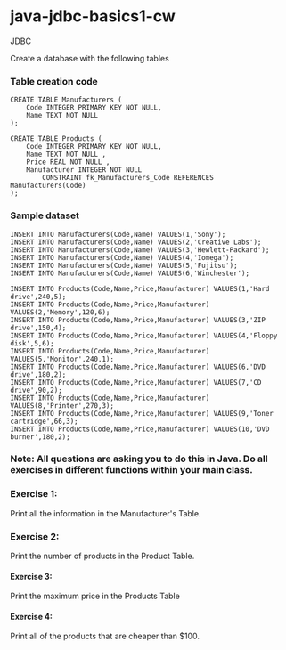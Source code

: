 # java-jdbc-basics1-cw

JDBC

Create a database with the following tables

### Table creation code
```
CREATE TABLE Manufacturers (
	Code INTEGER PRIMARY KEY NOT NULL,
	Name TEXT NOT NULL 
);

CREATE TABLE Products (
	Code INTEGER PRIMARY KEY NOT NULL,
	Name TEXT NOT NULL ,
	Price REAL NOT NULL ,
	Manufacturer INTEGER NOT NULL 
		CONSTRAINT fk_Manufacturers_Code REFERENCES Manufacturers(Code)
);
```

### Sample dataset
```
INSERT INTO Manufacturers(Code,Name) VALUES(1,'Sony');
INSERT INTO Manufacturers(Code,Name) VALUES(2,'Creative Labs');
INSERT INTO Manufacturers(Code,Name) VALUES(3,'Hewlett-Packard');
INSERT INTO Manufacturers(Code,Name) VALUES(4,'Iomega');
INSERT INTO Manufacturers(Code,Name) VALUES(5,'Fujitsu');
INSERT INTO Manufacturers(Code,Name) VALUES(6,'Winchester');

INSERT INTO Products(Code,Name,Price,Manufacturer) VALUES(1,'Hard drive',240,5);
INSERT INTO Products(Code,Name,Price,Manufacturer) VALUES(2,'Memory',120,6);
INSERT INTO Products(Code,Name,Price,Manufacturer) VALUES(3,'ZIP drive',150,4);
INSERT INTO Products(Code,Name,Price,Manufacturer) VALUES(4,'Floppy disk',5,6);
INSERT INTO Products(Code,Name,Price,Manufacturer) VALUES(5,'Monitor',240,1);
INSERT INTO Products(Code,Name,Price,Manufacturer) VALUES(6,'DVD drive',180,2);
INSERT INTO Products(Code,Name,Price,Manufacturer) VALUES(7,'CD drive',90,2);
INSERT INTO Products(Code,Name,Price,Manufacturer) VALUES(8,'Printer',270,3);
INSERT INTO Products(Code,Name,Price,Manufacturer) VALUES(9,'Toner cartridge',66,3);
INSERT INTO Products(Code,Name,Price,Manufacturer) VALUES(10,'DVD burner',180,2);
```

### Note: All questions are asking you to do this in Java. Do all exercises in different functions within your main class.

### Exercise 1:
Print all the information in the Manufacturer's Table.

### Exercise 2:
Print the number of products in the Product Table.

#### Exercise 3:
Print the maximum price in the Products Table

#### Exercise 4:
Print all of the products that are cheaper than $100.
